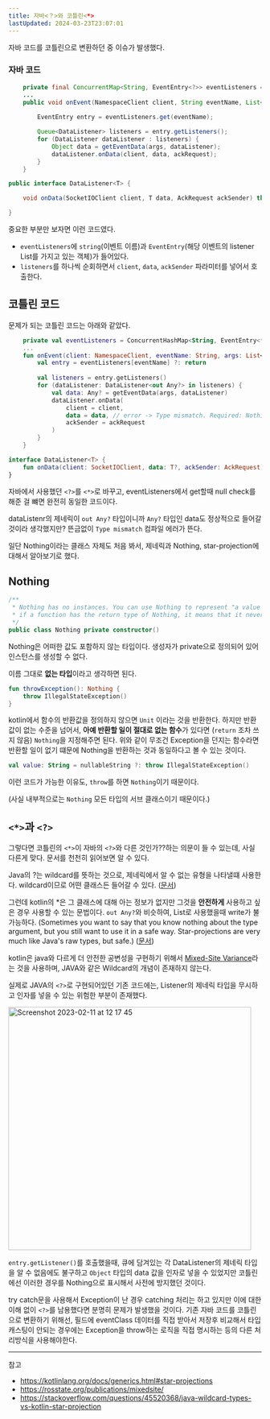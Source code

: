```yaml
---
title: 자바<？>와 코틀린<*>
lastUpdated: 2024-03-23T23:07:01
---
```


자바 코드를 코틀린으로 변환하던 중 이슈가 발생했다.

### 자바 코드

```java
    private final ConcurrentMap<String, EventEntry<?>> eventListeners = ConcurrentHashMap();
    ...
    public void onEvent(NamespaceClient client, String eventName, List<Object> args, AckRequest ackRequest) {
        
        EventEntry entry = eventListeners.get(eventName);

        Queue<DataListener> listeners = entry.getListeners();
        for (DataListener dataListener : listeners) {
            Object data = getEventData(args, dataListener);
            dataListener.onData(client, data, ackRequest);
        }
    }
```

```java
public interface DataListener<T> {

    void onData(SocketIOClient client, T data, AckRequest ackSender) throws Exception;

}
```

중요한 부분만 보자면 이런 코드였다.

- `eventListeners`에 `string`(이벤트 이름)과 `EventEntry`(해당 이벤트의 listener List를 가지고 있는 객체)가 들어있다.
- `listeners`를 하나씩 순회하면서 `client`, `data`, `ackSender` 파라미터를 넣어서 호출한다.

## 코틀린 코드

문제가 되는 코틀린 코드는 아래와 같았다.

```kotlin
    private val eventListeners = ConcurrentHashMap<String, EventEntry<*>>()
    ...
    fun onEvent(client: NamespaceClient, eventName: String, args: List<Any>, ackRequest: AckRequest) {
        val entry = eventListeners[eventName] ?: return
        
        val listeners = entry.getListeners()
        for (dataListener: DataListener<out Any?> in listeners) {
            val data: Any? = getEventData(args, dataListener)
            dataListener.onData(
                client = client,
                data = data, // error -> Type mismatch. Required: Nothing? Found: Any?
                ackSender = ackRequest
            )
        }
    }
```

```kotlin
interface DataListener<T> {
    fun onData(client: SocketIOClient, data: T?, ackSender: AckRequest)
}
```

자바에서 사용했던 `<?>`를 `<*>`로 바꾸고, eventListeners에서 get할때 null check를 해준 걸 뺴면 완전히 동일한 코드이다.

dataListenr의 제네릭이 `out Any?` 타입이니까 `Any?` 타입인 data도 정상적으로 들어갈 것이라 생각했지만? 뜬금없이 `Type mismatch` 컴파일 에러가 뜬다.

일단 Nothing이라는 클래스 자체도 처음 봐서, 제네릭과 Nothing, star-projection에 대해서 알아보기로 했다.

## Nothing

```kotlin
/**
 * Nothing has no instances. You can use Nothing to represent "a value that never exists": for example,
 * if a function has the return type of Nothing, it means that it never returns (always throws an exception).
 */
public class Nothing private constructor()
```

Nothing은 어떠한 값도 포함하지 않는 타입이다. 생성자가 private으로 정의되어 있어 인스턴스를 생성할 수 없다.

이름 그대로 **없는 타입**이라고 생각하면 된다.

```kotlin
fun throwException(): Nothing {
    throw IllegalStateException()
}
```

kotlin에서 함수의 반환값을 정의하지 않으면 `Unit` 이라는 것을 반환한다. 하지만 반환값이 없는 수준을 넘어서, **아예 반환할 일이 절대로 없는 함수**가 있다면 (`return` 조차 쓰지 않음) `Nothing`을 지정해주면 된다. 위와 같이 무조건  Exception을 던지는 함수라면 반환할 일이 없기 떄문에 Nothing을 반환하는 것과 동일하다고 볼 수 있는 것이다.

```kotlin
val value: String = nullableString ?: throw IllegalStateException()
```

이런 코드가 가능한 이유도, `throw`를 하면 `Nothing`이기 때문이다.

(사실 내부적으로는 `Nothing` 모든 타입의 서브 클래스이기 때문이다.)

## `<*>`과 `<?>`

그렇다면 코틀린의 `<*>`이 자바의 `<?>`와 다른 것인가??하는 의문이 들 수 있는데, 사실 다른게 맞다. 문서를 천천히 읽어보면 알 수 있다.

Java의 ?는 wildcard를 뜻하는 것으로, 제네릭에서 알 수 없는 유형을 나타낼떄 사용한다. wildcard이므로 어떤 클래스든 들어갈 수 있다. ([문서](https://docs.oracle.com/javase/tutorial/java/generics/wildcards.html))

그런데 kotlin의 *은 그 클래스에 대해 아는 정보가 없지만 그것을 **안전하게** 사용하고 싶은 경우 사용할 수 있는 문법이다. `out Any?`와 비슷하여, List로 사용했을때 write가 불가능하다. (Sometimes you want to say that you know nothing about the type argument, but you still want to use it in a safe way. Star-projections are very much like Java's raw types, but safe.) ([문서](https://kotlinlang.org/docs/generics.html#star-projections))

kotlin은 java와 다르게 더 안전한 공변성을 구현하기 위해서 [Mixed-Site Variance](https://rosstate.org/publications/mixedsite/)라는 것을 사용하며, JAVA와 같은 Wildcard의 개념이 존재하지 않는다.

실제로 JAVA의 `<?>`로 구현되어있던 기존 코드에는, Listener의 제네릭 타입을 무시하고 인자를 넣을 수 있는 위험한 부분이 존재했다.

<img width="483" alt="Screenshot 2023-02-11 at 12 17 45" src="https://user-images.githubusercontent.com/81006587/218236349-e6655d15-ba1a-4cea-9422-0379c3d34ff7.png">

`entry.getListener()`를 호출했을때, 큐에 담겨있는 각 DataListener의 제네릭 타입을 알 수 없음에도 불구하고 `Object` 타입의 data 값을 인자로 넣을 수 있었지만 코틀린에선 이러한 경우를 Nothing으로 표시해서 사전에 방지했던 것이다.

try catch문을 사용해서 Exception이 난 경우 catching 처리는 하고 있지만 이에 대한 이해 없이 `<?>`를 남용했다면 분명히 문제가 발생했을 것이다. 기존 자바 코드를 코틀린으로 변환하기 위해선, 필드에 eventClass 데이터를 직접 받아서 저장후 비교해서 타입 캐스팅이 안되는 경우에는 Exception을 throw하는 로직을 직접 명시하는 등의 다른 처리방식을 사용해야한다.

---

참고

- https://kotlinlang.org/docs/generics.html#star-projections
- https://rosstate.org/publications/mixedsite/
- https://stackoverflow.com/questions/45520368/java-wildcard-types-vs-kotlin-star-projection